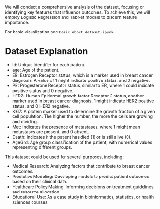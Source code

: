 We will conduct a comprehensive analysis of the dataset, focusing on identifying key features that influence outcomes. To achieve this, we will employ Logistic Regression and TabNet models to discern feature importance.

For basic visualization see `Basic_about_dataset.ipynb`.

# Dataset Explanation
- id: Unique identifier for each patient.
- age: Age of the patient.
- ER: Estrogen Receptor status, which is a marker used in breast cancer diagnosis. A value of 1 might indicate positive status, and 0 negative.
- PR: Progesterone Receptor status, similar to ER, where 1 could indicate positive status and 0 negative.
- HER2: Human Epidermal growth factor Receptor 2 status, another marker used in breast cancer diagnosis. 1 might indicate HER2 positive status, and 0 HER2 negative.
- KI67: A protein marker used to determine the growth fraction of a given cell population. The higher the number, the more the cells are growing and dividing.
- Met: Indicates the presence of metastases, where 1 might mean metastases are present, and 0 absent.
- Death: Indicates if the patient has died (1) or is still alive (0).
- AgeGrd: Age group classification of the patient, with numerical values representing different groups.

This dataset could be used for several purposes, including:

- Medical Research: Analyzing factors that contribute to breast cancer outcomes.
- Predictive Modeling: Developing models to predict patient outcomes based on their clinical data.
- Healthcare Policy Making: Informing decisions on treatment guidelines and resource allocation.
- Educational Use: As a case study in bioinformatics, statistics, or health sciences courses.
